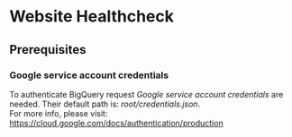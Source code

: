 # Website Healthcheck

## Prerequisites

### Google service account credentials
To authenticate BigQuery request *Google service account credentials* are needed. Their default path is: *root/credentials.json*.<br>
For more info, please visit: https://cloud.google.com/docs/authentication/production